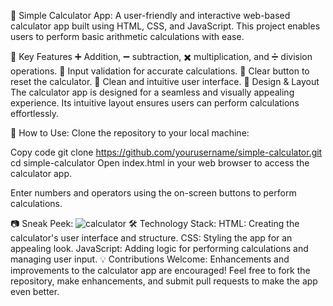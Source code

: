 🧮 Simple Calculator App:
A user-friendly and interactive web-based calculator app built using HTML, CSS, and JavaScript. This project enables users to perform basic arithmetic calculations with ease.

🎉 Key Features
➕ Addition, ➖ subtraction, ✖️ multiplication, and ➗ division operations.
🔢 Input validation for accurate calculations.
🔄 Clear button to reset the calculator.
🌈 Clean and intuitive user interface.
🎨 Design & Layout
The calculator app is designed for a seamless and visually appealing experience. Its intuitive layout ensures users can perform calculations effortlessly.

📖 How to Use:
Clone the repository to your local machine:


Copy code
git clone https://github.com/yourusername/simple-calculator.git
cd simple-calculator
Open index.html in your web browser to access the calculator app.

Enter numbers and operators using the on-screen buttons to perform calculations.

📷 Sneak Peek:
![calculator](https://user-images.githubusercontent.com/126160382/227596624-361e34af-51d8-4196-9481-90eaa564b0ba.png)
🛠️ Technology Stack:
HTML: Creating the calculator's user interface and structure.
CSS: Styling the app for an appealing look.
JavaScript: Adding logic for performing calculations and managing user input.
💡 Contributions Welcome:
Enhancements and improvements to the calculator app are encouraged! Feel free to fork the repository, make enhancements, and submit pull requests to make the app even better.

